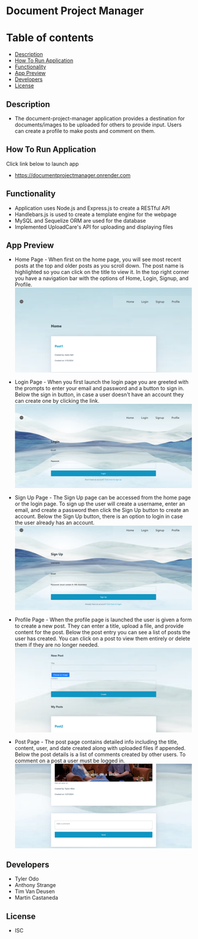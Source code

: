 # Document Project Manager

Table of contents
=================

<!--ts-->
   * [Description](#description)
   * [How To Run Application](#how-to-run-application)
   * [Functionality](#functionality)
   * [App Preview](#app-preview)
   * [Developers](#developers)
   * [License](#license)
<!--te-->

## Description 

- The document-project-manager application provides a destination for documents/images to be uploaded for others to provide input. Users can create a profile to make posts and comment on them.

## How To Run Application

Click link below to launch app
* https://documentprojectmanager.onrender.com

## Functionality

* Application uses Node.js and Express.js to create a RESTful API
* Handlebars.js is used to create a template engine for the webpage 
* MySQL and Sequelize ORM are used for the database
* Implemented UploadCare's API for uploading and displaying files

## App Preview

* Home Page - When first on the home page, you will see most recent posts at the top and older posts as you scroll down. The post name is highlighted so you can click on the title to view it. In the top right corner you have a navigation bar with the options of Home, Login, Signup, and Profile. 
![home page](<public/assets/images/dpm - home.png>)

* Login Page - When you first launch the login page you are greeted with the prompts to enter your email and password and a button to sign in. Below the sign in button, in case a user doesn't have an account they can create one by clicking the link. 
![login page](<public/assets/images/dpm - login.png>)

* Sign Up Page - The Sign Up page can be accessed from the home page or the login page. To sign up the user will create a username, enter an email, and create a password then click the Sign Up button to create an account. Below the Sign Up button, there is an option to login in case the user already has an account. 
![sign up page](<public/assets/images/dpm - sign up.png>)

* Profile Page - When the profile page is launched the user is given a form to create a new post. They can enter a title, upload a file, and provide content for the post. Below the post entry you can see a list of posts the user has created. You can click on a post to view them entirely or delete them if they are no longer needed. 
![profile page](<public/assets/images/dpm - profile.png>)

* Post Page - The post page contains detailed info including the title, content, user, and date created along with uploaded files if appended.  Below the post details is a list of comments created by other users. To comment on a post a user must be logged in.  
![post page](<public/assets/images/dpm - post.png>)

## Developers

* Tyler Odo 
* Anthony Strange
* Tim Van Deusen
* Martin Castaneda 

## License 

* ISC
